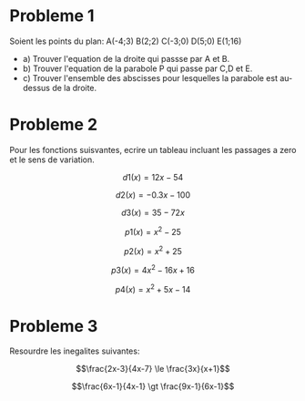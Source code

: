 # Probleme 1

Soient les points du plan: A(-4;3) B(2;2) C(-3;0) D(5;0) E(1;16)

* a) Trouver l'equation de la droite qui passse par A et B.
* b) Trouver l'equation de la parabole P qui passe par C,D et E.
* c) Trouver l'ensemble des abscisses pour lesquelles la parabole est au-dessus de la droite. 

# Probleme 2

Pour les fonctions suisvantes, ecrire un tableau incluant les passages a zero et le sens de variation.

```math
d1(x) = 12x-54
```
```math
d2(x) = -0.3x-100
```
```math
d3(x) = 35-72x
```
```math
p1(x) = x^2-25
```
```math
p2(x) = x^2+25
```
```math
p3(x) = 4x^2-16x+16
```
```math
p4(x) = x^2+5x-14
```

# Probleme 3 

Resourdre les inegalites suivantes:

```math
\frac{2x-3}{4x-7} \le \frac{3x}{x+1}
```

```math
\frac{6x-1}{4x-1} \gt \frac{9x-1}{6x-1}
```

